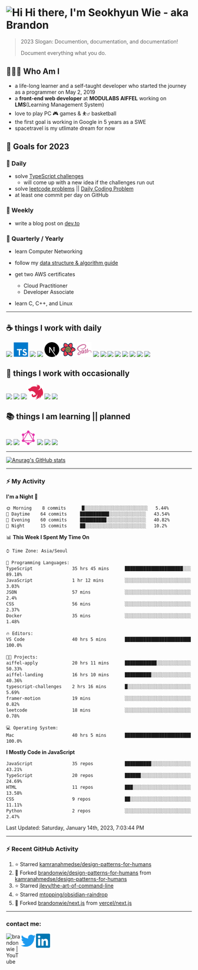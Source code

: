 # <img src='https://qpluspicture.oss-cn-beijing.aliyuncs.com/6LjjQA/Hi.gif' alt='Hi' width="24"/> Hi there, I'm Seokhyun Wie - aka Brandon

> 2023 Slogan: Documention, documentation, and documentation!
>
> Document everything what you do.

## 🧑🏻‍💻 Who Am I

- a life-long learner and a self-taught developer who started the journey as a programmer on May 2, 2019
- a **front-end web developer** at **MODULABS AIFFEL** working on **LMS**(Learning Management System)
- love to play PC 🎮 games️ \& ⛹️‍♂️ basketball
- the first goal is working in Google in 5 years as a SWE
- spacetravel is my utlimate dream for now

## 🥅 Goals for 2023

### 📅 Daily

- solve [TypeScript challenges](https://github.com/brandonwie/type-challenges)
  - will come up with a new idea if the challenges run out
- solve [leetcode problems](https://leetcode.com/problemset/all/) || [Daily Coding Problem](https://www.dailycodingproblem.com/)
- at least one commit per day on GitHub

### 📅 Weekly

- write a blog post on [dev.to](https://dev.to/brandonwie)

### 📅 Quarterly / Yearly

- learn Computer Networking
- follow my [data structure & algorithm guide](https://www.notion.so/brandonwie/How-to-Get-a-Software-Engineer-Job-at-Google-and-Other-Top-Tech-Companies-fc46fa68254449c49472c84584905409)

- get two AWS certificates

  - Cloud Practitioner
  - Developer Associate

- learn C, C++, and Linux

---

## ☕️ things I work with daily

<img src="https://cdn.jsdelivr.net/gh/devicons/devicon/icons/vscode/vscode-original.svg" width="40px"> <img src="https://raw.githubusercontent.com/devicons/devicon/master/icons/typescript/typescript-original.svg" width="40px"> <img src="https://cdn.jsdelivr.net/gh/devicons/devicon@latest/icons/javascript/javascript-original.svg" width="40px"> <img src="https://cdn.jsdelivr.net/gh/devicons/devicon@latest/icons/react/react-original.svg" width="40px"> <img src="https://raw.githubusercontent.com/devicons/devicon/master/icons/nextjs/nextjs-original.svg" width="40px"> <img src="https://raw.githubusercontent.com/AndersDJohnson/AndersDJohnson/master/images/react-query.svg" width="40px" /> <img src="https://raw.githubusercontent.com/devicons/devicon/master/icons/sass/sass-original.svg" width="40px"> <img src="https://cdn.jsdelivr.net/gh/devicons/devicon/icons/tailwindcss/tailwindcss-plain.svg" width="40px" /> <img src="https://cdn.jsdelivr.net/gh/devicons/devicon@latest/icons/git/git-original.svg" width="40px"> <img src="https://cdn.jsdelivr.net/gh/devicons/devicon/icons/github/github-original.svg" width="40px"> <img src="https://cdn.jsdelivr.net/gh/devicons/devicon/icons/amazonwebservices/amazonwebservices-original.svg" width="40px"> <img src="https://cdn.jsdelivr.net/gh/devicons/devicon/icons/bash/bash-original.svg" width="40px"> <img src="https://cdn.worldvectorlogo.com/logos/postman.svg" width="40px"> <img src="https://cdn.jsdelivr.net/gh/devicons/devicon/icons/figma/figma-original.svg" width="40px"> <img src="https://cdn.jsdelivr.net/gh/devicons/devicon/icons/slack/slack-original.svg" width="40px">

## 👾 things I work with occasionally

<img src="https://cdn.jsdelivr.net/gh/devicons/devicon/icons/jest/jest-plain.svg" width="40px"> <img src="https://cdn.jsdelivr.net/gh/devicons/devicon@latest/icons/nodejs/nodejs-plain.svg" width="40px"> <img src="https://cdn.jsdelivr.net/gh/devicons/devicon/icons/express/express-original-wordmark.svg" width="40px"> <img src="https://raw.githubusercontent.com/devicons/devicon/master/icons/nestjs/nestjs-plain.svg" width="40px">
<img src="https://cdn.jsdelivr.net/gh/devicons/devicon/icons/postgresql/postgresql-original.svg" width="40px"> <img src="https://cdn.jsdelivr.net/gh/devicons/devicon@latest/icons/mongodb/mongodb-original.svg" width="40px">

## 📚 things I am learning || planned

<img src="https://cdn.jsdelivr.net/gh/devicons/devicon/icons/dart/dart-original.svg" width="40px"> <img src="https://cdn.jsdelivr.net/gh/devicons/devicon/icons/flutter/flutter-original.svg" width="40px"> <img src="https://raw.githubusercontent.com/devicons/devicon/master/icons/graphql/graphql-plain.svg" width="40px"> <img src="https://cdn.jsdelivr.net/gh/devicons/devicon/icons/docker/docker-original.svg" width="40px"> <img src="https://cdn.jsdelivr.net/gh/devicons/devicon/icons/kubernetes/kubernetes-plain.svg" width="40px"> <img src="https://icons-for-free.com/iconfiles/png/512/cypress-1324440144114984250.png" width="40px">

---

<!-- GitHub Stats -->

[![Anurag's GitHub stats](https://github-readme-stats.vercel.app/api?username=brandonwie&show_icons=true&title_color=ffc857&icon_color=8ac926&text_color=daf7dc&bg_color=151515&hide=stars&custom_title=Brandon's GitHub Stats)](https://github.com/anuraghazra/github-readme-stats)

---

### ⚡ My Activity

<!--START_SECTION:waka-->
**I'm a Night 🦉** 

```text
🌞 Morning    8 commits      █░░░░░░░░░░░░░░░░░░░░░░░░   5.44% 
🌆 Daytime    64 commits     ███████████░░░░░░░░░░░░░░   43.54% 
🌃 Evening    60 commits     ██████████░░░░░░░░░░░░░░░   40.82% 
🌙 Night      15 commits     ██░░░░░░░░░░░░░░░░░░░░░░░   10.2%

```


📊 **This Week I Spent My Time On** 

```text
⌚︎ Time Zone: Asia/Seoul

💬 Programming Languages: 
TypeScript               35 hrs 45 mins      ██████████████████████░░░   89.18% 
JavaScript               1 hr 12 mins        ░░░░░░░░░░░░░░░░░░░░░░░░░   3.03% 
JSON                     57 mins             ░░░░░░░░░░░░░░░░░░░░░░░░░   2.4% 
CSS                      56 mins             ░░░░░░░░░░░░░░░░░░░░░░░░░   2.37% 
Docker                   35 mins             ░░░░░░░░░░░░░░░░░░░░░░░░░   1.48%

🔥 Editors: 
VS Code                  40 hrs 5 mins       █████████████████████████   100.0%

🐱‍💻 Projects: 
aiffel-apply             20 hrs 11 mins      ████████████░░░░░░░░░░░░░   50.33% 
aiffel-landing           16 hrs 10 mins      ██████████░░░░░░░░░░░░░░░   40.36% 
typescript-challenges    2 hrs 16 mins       █░░░░░░░░░░░░░░░░░░░░░░░░   5.69% 
framer-motion            19 mins             ░░░░░░░░░░░░░░░░░░░░░░░░░   0.82% 
leetcode                 18 mins             ░░░░░░░░░░░░░░░░░░░░░░░░░   0.78%

💻 Operating System: 
Mac                      40 hrs 5 mins       █████████████████████████   100.0%

```

**I Mostly Code in JavaScript** 

```text
JavaScript               35 repos            ██████████░░░░░░░░░░░░░░░   43.21% 
TypeScript               20 repos            ██████░░░░░░░░░░░░░░░░░░░   24.69% 
HTML                     11 repos            ███░░░░░░░░░░░░░░░░░░░░░░   13.58% 
CSS                      9 repos             ██░░░░░░░░░░░░░░░░░░░░░░░   11.11% 
Python                   2 repos             ░░░░░░░░░░░░░░░░░░░░░░░░░   2.47%

```



<!--END_SECTION:waka-->

<!--RECENT_ACTIVITY:last_update-->
Last Updated: Saturday, January 14th, 2023, 7:03:44 PM
<!--RECENT_ACTIVITY:last_update_end-->

---

### ⚡ Recent GitHub Activity

<!--RECENT_ACTIVITY:start-->

1. ⭐ Starred [kamranahmedse/design-patterns-for-humans](https://github.com/kamranahmedse/design-patterns-for-humans)
2. 🔱 Forked [brandonwie/design-patterns-for-humans](https://github.com/brandonwie/design-patterns-for-humans) from [kamranahmedse/design-patterns-for-humans](https://github.com/kamranahmedse/design-patterns-for-humans)
3. ⭐ Starred [jlevy/the-art-of-command-line](https://github.com/jlevy/the-art-of-command-line)
4. ⭐ Starred [mtopping/obsidian-raindrop](https://github.com/mtopping/obsidian-raindrop)
5. 🔱 Forked [brandonwie/next.js](https://github.com/brandonwie/next.js) from [vercel/next.js](https://github.com/vercel/next.js)
<!--RECENT_ACTIVITY:end-->

[youtube]: https://www.youtube.com/channel/UC7tk3UT7nn3cZNC2KBdb-4Q
[linkedin]: https://linkedin.com/in/brandonwie
[twitter]: https://twitter.com/brandonwie

---

### contact me:

[<img align="left" alt="brandonwie | YouTube" width="40px" src="https://iconape.com/wp-content/png_logo_vector/youtube-social-white-squircle.png" />][youtube] [<img align="left" alt="brandonwie | Twitter" width="40px" src="https://raw.githubusercontent.com/devicons/devicon/master/icons/twitter/twitter-original.svg" />][twitter] [<img align="left" alt="brandonwie | LinkedIn" width="40px" src="https://raw.githubusercontent.com/devicons/devicon/master/icons/linkedin/linkedin-original.svg" />][linkedin]
